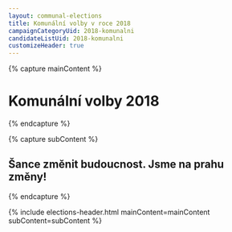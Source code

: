 ```yaml
---
layout: communal-elections
title: Komunální volby v roce 2018
campaignCategoryUid: 2018-komunalni
candidateListUid: 2018-komunalni
customizeHeader: true
---
```


{% capture mainContent %}
  <h1 class="head-alt-lg md:head-alt-xl text-center">Komunální volby 2018</h1>
{% endcapture %}

{% capture subContent %}
  <h2 class="head-xs md:head-base mt-2 text-center">Šance <strong>změnit budoucnost</strong>. Jsme na prahu změny!</h2>
{% endcapture %}

{% include elections-header.html mainContent=mainContent subContent=subContent %}
